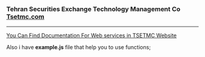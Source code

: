 ### Tehran Securities Exchange Technology Management Co <a href="http://tsetmc.com" target="_blank">Tsetmc.com</a>
----
[You Can Find Documentation For Web services in TSETMC Website ](http://cdn.tsetmc.com/Site.aspx?ParTree=11141111)

Also i have **example.js** file that help you to use functions;
